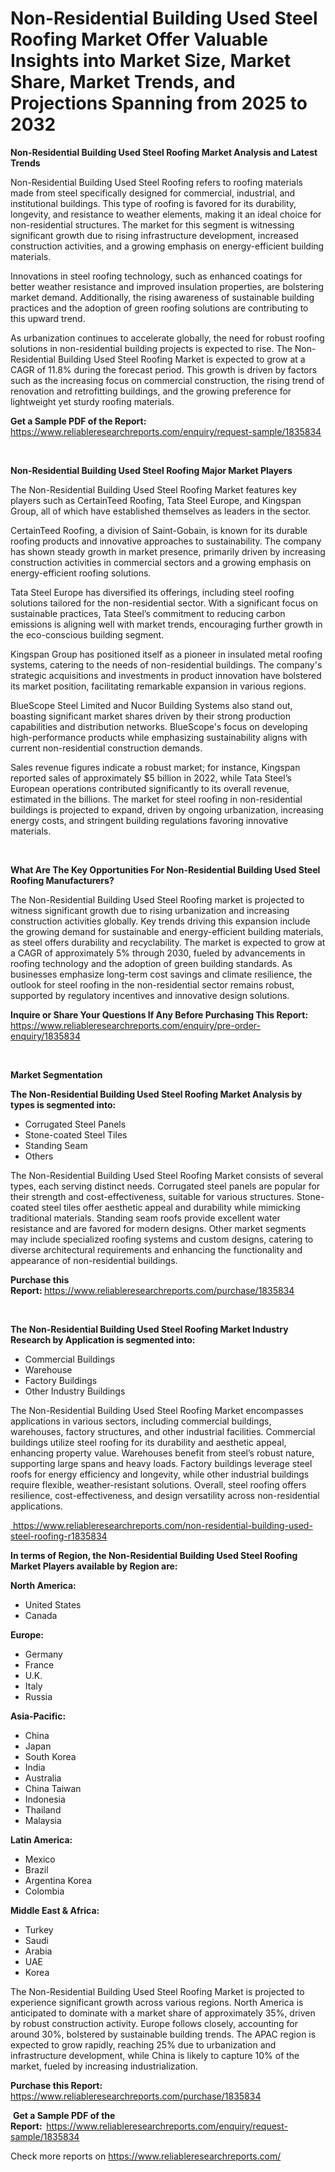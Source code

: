 <p><h1>Non-Residential Building Used Steel Roofing Market Offer Valuable Insights into Market Size, Market Share, Market Trends, and Projections Spanning from 2025 to 2032</h1></p><p><strong>Non-Residential Building Used Steel Roofing Market Analysis and Latest Trends</strong></p>
<p><p>Non-Residential Building Used Steel Roofing refers to roofing materials made from steel specifically designed for commercial, industrial, and institutional buildings. This type of roofing is favored for its durability, longevity, and resistance to weather elements, making it an ideal choice for non-residential structures. The market for this segment is witnessing significant growth due to rising infrastructure development, increased construction activities, and a growing emphasis on energy-efficient building materials. </p><p>Innovations in steel roofing technology, such as enhanced coatings for better weather resistance and improved insulation properties, are bolstering market demand. Additionally, the rising awareness of sustainable building practices and the adoption of green roofing solutions are contributing to this upward trend. </p><p>As urbanization continues to accelerate globally, the need for robust roofing solutions in non-residential building projects is expected to rise. The Non-Residential Building Used Steel Roofing Market is expected to grow at a CAGR of 11.8% during the forecast period. This growth is driven by factors such as the increasing focus on commercial construction, the rising trend of renovation and retrofitting buildings, and the growing preference for lightweight yet sturdy roofing materials.</p></p>
<p><strong>Get a Sample PDF of the Report:&nbsp;</strong> <a href="https://www.reliableresearchreports.com/enquiry/request-sample/1835834?utm_campaign=2219&utm_medium=2&utm_source=Github&utm_content=ia&utm_term=26032025&utm_id=non-residential-building-used-steel-roofing">https://www.reliableresearchreports.com/enquiry/request-sample/1835834</a></p>
<p>&nbsp;</p>
<p><strong>Non-Residential Building Used Steel Roofing Major Market Players</strong></p>
<p><p>The Non-Residential Building Used Steel Roofing Market features key players such as CertainTeed Roofing, Tata Steel Europe, and Kingspan Group, all of which have established themselves as leaders in the sector.</p><p>CertainTeed Roofing, a division of Saint-Gobain, is known for its durable roofing products and innovative approaches to sustainability. The company has shown steady growth in market presence, primarily driven by increasing construction activities in commercial sectors and a growing emphasis on energy-efficient roofing solutions.</p><p>Tata Steel Europe has diversified its offerings, including steel roofing solutions tailored for the non-residential sector. With a significant focus on sustainable practices, Tata Steel’s commitment to reducing carbon emissions is aligning well with market trends, encouraging further growth in the eco-conscious building segment.</p><p>Kingspan Group has positioned itself as a pioneer in insulated metal roofing systems, catering to the needs of non-residential buildings. The company's strategic acquisitions and investments in product innovation have bolstered its market position, facilitating remarkable expansion in various regions.</p><p>BlueScope Steel Limited and Nucor Building Systems also stand out, boasting significant market shares driven by their strong production capabilities and distribution networks. BlueScope's focus on developing high-performance products while emphasizing sustainability aligns with current non-residential construction demands.</p><p>Sales revenue figures indicate a robust market; for instance, Kingspan reported sales of approximately $5 billion in 2022, while Tata Steel’s European operations contributed significantly to its overall revenue, estimated in the billions. The market for steel roofing in non-residential buildings is projected to expand, driven by ongoing urbanization, increasing energy costs, and stringent building regulations favoring innovative materials.</p></p>
<p>&nbsp;</p>
<p><strong>What Are The Key Opportunities For Non-Residential Building Used Steel Roofing Manufacturers?</strong></p>
<p><p>The Non-Residential Building Used Steel Roofing market is projected to witness significant growth due to rising urbanization and increasing construction activities globally. Key trends driving this expansion include the growing demand for sustainable and energy-efficient building materials, as steel offers durability and recyclability. The market is expected to grow at a CAGR of approximately 5% through 2030, fueled by advancements in roofing technology and the adoption of green building standards. As businesses emphasize long-term cost savings and climate resilience, the outlook for steel roofing in the non-residential sector remains robust, supported by regulatory incentives and innovative design solutions.</p></p>
<p><strong>Inquire or Share Your Questions If Any Before Purchasing This Report:</strong> <a href="https://www.reliableresearchreports.com/enquiry/pre-order-enquiry/1835834?utm_campaign=2219&utm_medium=2&utm_source=Github&utm_content=ia&utm_term=26032025&utm_id=non-residential-building-used-steel-roofing">https://www.reliableresearchreports.com/enquiry/pre-order-enquiry/1835834</a></p>
<p>&nbsp;</p>
<p><strong>Market Segmentation</strong></p>
<p><strong>The Non-Residential Building Used Steel Roofing Market Analysis by types is segmented into:</strong></p>
<p><ul><li>Corrugated Steel Panels</li><li>Stone-coated Steel Tiles</li><li>Standing Seam</li><li>Others</li></ul></p>
<p><p>The Non-Residential Building Used Steel Roofing Market consists of several types, each serving distinct needs. Corrugated steel panels are popular for their strength and cost-effectiveness, suitable for various structures. Stone-coated steel tiles offer aesthetic appeal and durability while mimicking traditional materials. Standing seam roofs provide excellent water resistance and are favored for modern designs. Other market segments may include specialized roofing systems and custom designs, catering to diverse architectural requirements and enhancing the functionality and appearance of non-residential buildings.</p></p>
<p><strong>Purchase this Report:&nbsp;</strong><a href="https://www.reliableresearchreports.com/purchase/1835834?utm_campaign=2219&utm_medium=2&utm_source=Github&utm_content=ia&utm_term=26032025&utm_id=non-residential-building-used-steel-roofing">https://www.reliableresearchreports.com/purchase/1835834</a></p>
<p>&nbsp;</p>
<p><strong>The Non-Residential Building Used Steel Roofing Market Industry Research by Application is segmented into:</strong></p>
<p><ul><li>Commercial Buildings</li><li>Warehouse</li><li>Factory Buildings</li><li>Other Industry Buildings</li></ul></p>
<p><p>The Non-Residential Building Used Steel Roofing Market encompasses applications in various sectors, including commercial buildings, warehouses, factory structures, and other industrial facilities. Commercial buildings utilize steel roofing for its durability and aesthetic appeal, enhancing property value. Warehouses benefit from steel’s robust nature, supporting large spans and heavy loads. Factory buildings leverage steel roofs for energy efficiency and longevity, while other industrial buildings require flexible, weather-resistant solutions. Overall, steel roofing offers resilience, cost-effectiveness, and design versatility across non-residential applications.</p></p>
<p><a href="https://www.reliableresearchreports.com/non-residential-building-used-steel-roofing-r1835834?utm_campaign=2219&utm_medium=2&utm_source=Github&utm_content=ia&utm_term=26032025&utm_id=non-residential-building-used-steel-roofing">&nbsp;https://www.reliableresearchreports.com/non-residential-building-used-steel-roofing-r1835834</a></p>
<p><strong>In terms of Region, the Non-Residential Building Used Steel Roofing Market Players available by Region are:</strong></p>
<p>
    <p> <strong> North America: </strong>
        <ul>
            <li>United States</li>
            <li>Canada</li>
        </ul>
        </p> 
    <p> <strong> Europe: </strong>
        <ul>
            <li>Germany</li>
            <li>France</li>
            <li>U.K.</li>
            <li>Italy</li>
            <li>Russia</li>
        </ul>
        </p> 
    <p> <strong> Asia-Pacific: </strong>
        <ul>
            <li>China</li>
            <li>Japan</li>
            <li>South Korea</li>
            <li>India</li>
            <li>Australia</li>
            <li>China Taiwan</li>
            <li>Indonesia</li>
            <li>Thailand</li>
            <li>Malaysia</li>
        </ul>
        </p> 
    <p> <strong> Latin America: </strong>
        <ul>
            <li>Mexico</li>
            <li>Brazil</li>
            <li>Argentina Korea</li>
            <li>Colombia</li>
        </ul>
        </p> 
    <p> <strong> Middle East & Africa: </strong>
        <ul>
            <li>Turkey</li>
            <li>Saudi</li>
            <li>Arabia</li>
            <li>UAE</li>
            <li>Korea</li>
        </ul>
    </p>
    </p>
<p><p>The Non-Residential Building Used Steel Roofing Market is projected to experience significant growth across various regions. North America is anticipated to dominate with a market share of approximately 35%, driven by robust construction activity. Europe follows closely, accounting for around 30%, bolstered by sustainable building trends. The APAC region is expected to grow rapidly, reaching 25% due to urbanization and infrastructure development, while China is likely to capture 10% of the market, fueled by increasing industrialization.</p></p>
<p><strong>Purchase this Report: </strong><a href="https://www.reliableresearchreports.com/purchase/1835834?utm_campaign=2219&utm_medium=2&utm_source=Github&utm_content=ia&utm_term=26032025&utm_id=non-residential-building-used-steel-roofing">https://www.reliableresearchreports.com/purchase/1835834</a></p>
<p>&nbsp;<strong>Get a Sample PDF of the Report:&nbsp;&nbsp;</strong><a href="https://www.reliableresearchreports.com/enquiry/request-sample/1835834?utm_campaign=2219&utm_medium=2&utm_source=Github&utm_content=ia&utm_term=26032025&utm_id=non-residential-building-used-steel-roofing">https://www.reliableresearchreports.com/enquiry/request-sample/1835834</a></p>
<p><strong></strong></p>
<p>Check more reports on <a href="https://www.reliableresearchreports.com/?utm_campaign=2219&utm_medium=2&utm_source=Github&utm_content=ia&utm_term=26032025&utm_id=non-residential-building-used-steel-roofing">https://www.reliableresearchreports.com/</a></p>